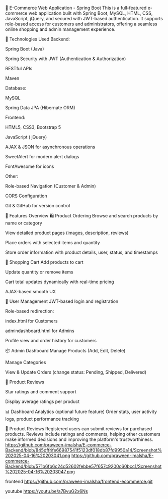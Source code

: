 🛒 E-Commerce Web Application - Spring Boot
This is a full-featured e-commerce web application built with Spring Boot, MySQL, HTML, CSS, JavaScript, jQuery, and secured with JWT-based authentication. It supports role-based access for customers and administrators, offering a seamless online shopping and admin management experience.

🔧 Technologies Used
Backend:

Spring Boot (Java)

Spring Security with JWT (Authentication & Authorization)

RESTful APIs

Maven

Database:

MySQL

Spring Data JPA (Hibernate ORM)

Frontend:

HTML5, CSS3, Bootstrap 5

JavaScript ( jQuery)

AJAX & JSON for asynchronous operations

SweetAlert for modern alert dialogs

FontAwesome for icons

Other:

Role-based Navigation (Customer & Admin)

CORS Configuration



Git & GitHub for version control

🔹 Features Overview
🛍️ Product Ordering
Browse and search products by name or category

View detailed product pages (images, description, reviews)

Place orders with selected items and quantity

Store order information with product details, user, status, and timestamps



🛒 Shopping Cart
Add products to cart

Update quantity or remove items

Cart total updates dynamically with real-time pricing

AJAX-based smooth UX

👤 User Management
JWT-based login and registration

Role-based redirection:

index.html for Customers

admindashboard.html for Admins

Profile view and order history for customers

📦 Admin Dashboard
Manage Products (Add, Edit, Delete)

Manage Categories

View & Update Orders (change status: Pending, Shipped, Delivered)

🌟 Product Reviews


Star ratings and comment support

Display average ratings per product







📊 Dashboard Analytics (optional future feature)
Order stats, user activity logs, product performance tracking

🌟 Product Reviews
Registered users can submit reviews for purchased products. Reviews include ratings and comments, helping other customers make informed decisions and improving the platform's trustworthiness.
https://github.com/praween-imalsha/E-commerce-Backend/blob/845dff4fe66987541f5123df018db87fd9950a14/Screenshot%202025-04-16%20203041.png
https://github.com/praween-imalsha/E-commerce-Backend/blob/571b6fb6c24d52602febbe57f657c9200c60bcc1/Screenshot%202025-04-16%20203047.png


frontend https://github.com/praween-imalsha/frontend-ecommerce.git


youtube 
https://youtu.be/a7BvuG2x6Ns
